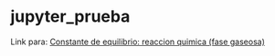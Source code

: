 # jupyter_prueba

Link para: [Constante de equilibrio: reaccion quimica (fase gaseosa)](enthalpy_rxn.html) 
